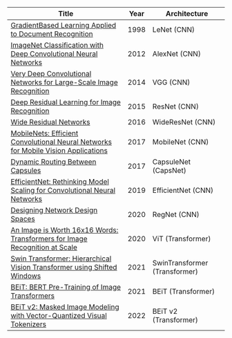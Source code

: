 
| Title                                                                              | Year | Architecture                  |
|------------------------------------------------------------------------------------|------|-------------------------------|
| [GradientBased Learning Applied to Document Recognition](http://vision.stanford.edu/cs598_spring07/papers/Lecun98.pdf)                       | 1998 | LeNet (CNN)                   |
| [ImageNet Classification with Deep Convolutional Neural Networks](https://proceedings.neurips.cc/paper/2012/file/c399862d3b9d6b76c8436e924a68c45b-Paper.pdf)                    | 2012 | AlexNet (CNN)                 |
| [Very Deep Convolutional Networks for Large-Scale Image Recognition](https://arxiv.org/abs/1409.1556)                 | 2014 | VGG (CNN)                     |
| [Deep Residual Learning for Image Recognition](https://arxiv.org/abs/1512.03385)                                       | 2015 | ResNet (CNN)                  |
| [Wide Residual Networks](https://arxiv.org/abs/1605.07146)                                                             | 2016 | WideResNet (CNN)              |
| [MobileNets: Efficient Convolutional Neural Networks for Mobile Vision Applications](https://arxiv.org/abs/1704.04861) | 2017 | MobileNet (CNN)               |
| [Dynamic Routing Between Capsules](https://arxiv.org/abs/1710.09829)                                                   | 2017 | CapsuleNet (CapsNet)          |
| [EfficientNet: Rethinking Model Scaling for Convolutional Neural Networks](https://arxiv.org/pdf/1905.11946.pdf)           | 2019 | EfficientNet (CNN)            |
| [Designing Network Design Spaces](https://arxiv.org/abs/2003.13678)                                                    | 2020 | RegNet (CNN)                  |
| [An Image is Worth 16x16 Words: Transformers for Image Recognition at Scale](https://arxiv.org/abs/2010.11929)         | 2020 | ViT (Transformer)             |
| [Swin Transformer: Hierarchical Vision Transformer using Shifted Windows](https://arxiv.org/abs/2103.14030)            | 2021 | SwinTransformer (Transformer) |
| [BEiT: BERT Pre-Training of Image Transformers](https://arxiv.org/abs/2106.08254)                                      | 2021 | BEiT (Transformer)            |
| [BEiT v2: Masked Image Modeling with Vector-Quantized Visual Tokenizers](https://arxiv.org/abs/2208.06366)             | 2022 | BEiT v2 (Transformer)         |
